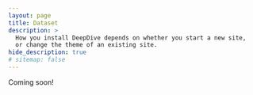 ```yaml
---
layout: page
title: Dataset
description: >
  How you install DeepDive depends on whether you start a new site,
  or change the theme of an existing site.
hide_description: true
# sitemap: false
---
```


Coming soon!

<!--
How you install DeepDive depends on whether you [start a new site](#new-sites),
or change the theme of [an existing site](#existing-sites).

0. this unordered seed list will be replaced by toc as unordered list
{:toc}

## New sites

For new sites, the best way to get started with DeepDive is via the Starter Kit.
It comes with a documented config file and example content that gets you started quickly.

If you have a GitHub account, fork the [DeepDive Starter Kit][hsc] repository.
Otherwise [download the Starter Kit][src] and unzip them somewhere on your machine.

In addition to the docs here, you can follow the quick start guide in the Starter Kit.
{:.note}

You can now jump to [running locally](#running-locally).

You can now also [![Deploy to Netlify][dtn]][nfy]{:.no-mark-external} directly.
{:.note}

[hsc]: https://github.com/hydecorp/hydejack-starter-kit
[src]: https://github.com/hydecorp/hydejack-starter-kit/archive/v9.1.6.zip
[nfy]: https://app.netlify.com/start/deploy?repository=https://github.com/hydecorp/hydejack-starter-kit
[dtn]: https://www.netlify.com/img/deploy/button.svg

### Troubleshooting

If your existing site combines theme files with your content, make sure to delete the following folders:

- `_layouts`
- `_includes`
- `_sass`
- `assets`

The `assets` folder most likely includes theme files as well as your personal/content files.
Make sure to only delete files that belong to the old theme!

## GitHub Pages

If you want to build your site on [GitHub Pages][ghp], check out the [`gh-pages` branch][gpb] in the DeepDive Starter Kit repo.

[ghp]: https://jekyllrb.com/docs/github-pages/
[gpb]: https://github.com/hydecorp/hydejack-starter-kit/tree/gh-pages

For existing sites, you can instead set the `remote_theme` key as follows:

```yml
# file: `_config.yml`
remote_theme: hydecorp/deepdive@v9.1.6
```

Make sure the `plugins` list contains `jekyll-include-cache` (create if it doesn't exist):
{:.note title="Important"}

```yml
# file: `_config.yml`
plugins:
  - jekyll-include-cache
```

To run this configuration locally, make sure the following is part of your `Gemfile`:

```ruby
# file: `Gemfile`
gem "github-pages", group: :jekyll_plugins
gem "jekyll-include-cache", group: :jekyll_plugins
```

Note that DeepDive has a reduced feature set when built on GitHub Pages.
Specifically, using KaTeX math formulas doesn't work when built in this way.
{:.note}

## Running locally

Make sure you've `cd`ed into the directory where `_config.yml` is located.
Before running for the first time, dependencies need to be fetched from [RubyGems](https://rubygems.org/):

~~~bash
bundle install
~~~

If you are missing the `bundle` command, you can install Bundler by running `gem install bundler`.
{:.note}

Now you can run Jekyll on your local machine:

~~~bash
bundle exec jekyll serve
~~~

and point your browser to <http://localhost:4000> to see DeepDive in action.

Continue with [Config](config.md){:.heading.flip-title}
{:.read-more}

-->